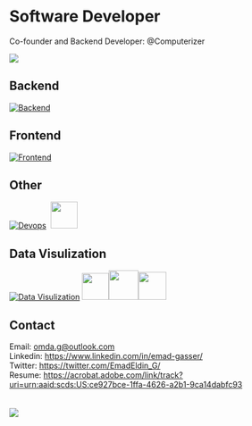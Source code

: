 # Software Developer
Co-founder and Backend Developer: @Computerizer  

[![](https://github-readme-stats.vercel.app/api?username=Emad-Eldin-G&hide=contribs&theme=gotham)](https://github.com/anuraghazra/github-readme-stats)


## Backend   
[![Backend](https://skillicons.dev/icons?i=python,django,postgres,mysql,redis,graphql)](https://skillicons.dev)

## Frontend   
[![Frontend](https://skillicons.dev/icons?i=html,css,js,bootstrap)](https://skillicons.dev) 

## Other   
[![Devops](https://skillicons.dev/icons?i=docker,git,selenium,aws)](https://skillicons.dev) &nbsp;<img src='https://avatars.githubusercontent.com/u/54465427?v=4' width='48'>  

## Data Visulization  
[![Data Visulization](https://skillicons.dev/icons?i=r)](https://skillicons.dev) <img src='https://cdn.icon-icons.com/icons2/2397/PNG/512/microsoft_office_excel_logo_icon_145720.png' width='48'><img src='https://cdn.filepicker.io/api/file/jZDILlufSOSDOkuJTZ7J' width='53'><img src='https://user-images.githubusercontent.com/315810/92161415-9e357100-edfe-11ea-917d-f9e33fd60741.png' width='50'>



## Contact 

Email: <omda.g@outlook.com>  
Linkedin: <https://www.linkedin.com/in/emad-gasser/>  
Twitter: <https://twitter.com/EmadEldin_G/>  
Resume: <https://acrobat.adobe.com/link/track?uri=urn:aaid:scds:US:ce927bce-1ffa-4626-a2b1-9ca14dabfc93>  
<br>  
![](https://komarev.com/ghpvc/?username=Emad-Eldin-G)


